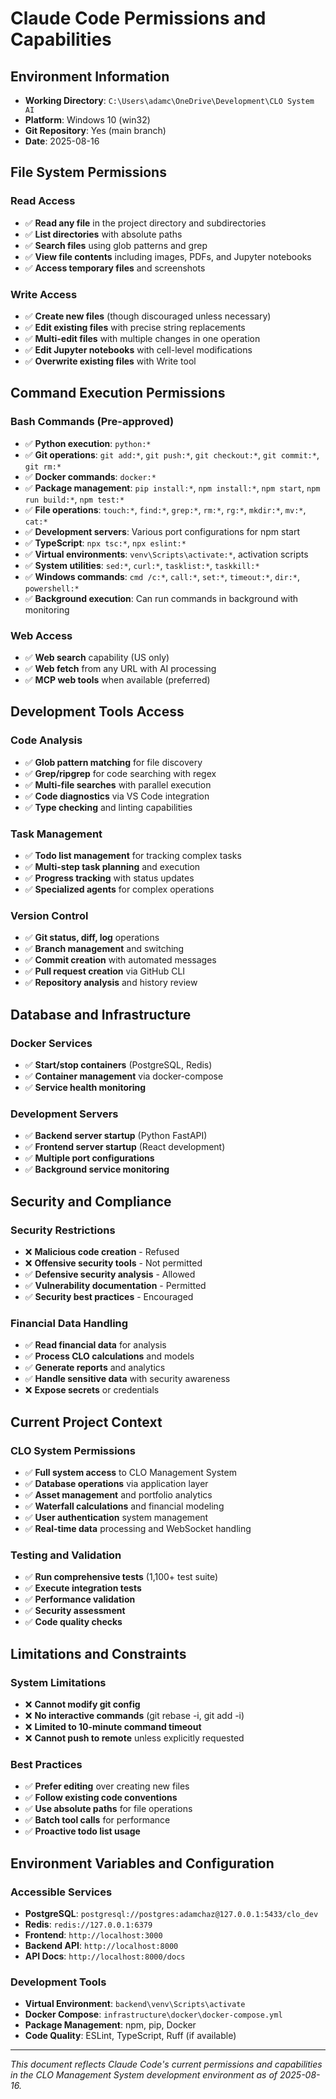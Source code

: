 # Claude Code Permissions and Capabilities

## Environment Information
- **Working Directory**: `C:\Users\adamc\OneDrive\Development\CLO System AI`
- **Platform**: Windows 10 (win32)
- **Git Repository**: Yes (main branch)
- **Date**: 2025-08-16

## File System Permissions

### Read Access
- ✅ **Read any file** in the project directory and subdirectories
- ✅ **List directories** with absolute paths
- ✅ **Search files** using glob patterns and grep
- ✅ **View file contents** including images, PDFs, and Jupyter notebooks
- ✅ **Access temporary files** and screenshots

### Write Access
- ✅ **Create new files** (though discouraged unless necessary)
- ✅ **Edit existing files** with precise string replacements
- ✅ **Multi-edit files** with multiple changes in one operation
- ✅ **Edit Jupyter notebooks** with cell-level modifications
- ✅ **Overwrite existing files** with Write tool

## Command Execution Permissions

### Bash Commands (Pre-approved)
- ✅ **Python execution**: `python:*`
- ✅ **Git operations**: `git add:*`, `git push:*`, `git checkout:*`, `git commit:*`, `git rm:*`
- ✅ **Docker commands**: `docker:*`
- ✅ **Package management**: `pip install:*`, `npm install:*`, `npm start`, `npm run build:*`, `npm test:*`
- ✅ **File operations**: `touch:*`, `find:*`, `grep:*`, `rm:*`, `rg:*`, `mkdir:*`, `mv:*`, `cat:*`
- ✅ **Development servers**: Various port configurations for npm start
- ✅ **TypeScript**: `npx tsc:*`, `npx eslint:*`
- ✅ **Virtual environments**: `venv\Scripts\activate:*`, activation scripts
- ✅ **System utilities**: `sed:*`, `curl:*`, `tasklist:*`, `taskkill:*`
- ✅ **Windows commands**: `cmd /c:*`, `call:*`, `set:*`, `timeout:*`, `dir:*`, `powershell:*`
- ✅ **Background execution**: Can run commands in background with monitoring

### Web Access
- ✅ **Web search** capability (US only)
- ✅ **Web fetch** from any URL with AI processing
- ✅ **MCP web tools** when available (preferred)

## Development Tools Access

### Code Analysis
- ✅ **Glob pattern matching** for file discovery
- ✅ **Grep/ripgrep** for code searching with regex
- ✅ **Multi-file searches** with parallel execution
- ✅ **Code diagnostics** via VS Code integration
- ✅ **Type checking** and linting capabilities

### Task Management
- ✅ **Todo list management** for tracking complex tasks
- ✅ **Multi-step task planning** and execution
- ✅ **Progress tracking** with status updates
- ✅ **Specialized agents** for complex operations

### Version Control
- ✅ **Git status, diff, log** operations
- ✅ **Branch management** and switching
- ✅ **Commit creation** with automated messages
- ✅ **Pull request creation** via GitHub CLI
- ✅ **Repository analysis** and history review

## Database and Infrastructure

### Docker Services
- ✅ **Start/stop containers** (PostgreSQL, Redis)
- ✅ **Container management** via docker-compose
- ✅ **Service health monitoring**

### Development Servers
- ✅ **Backend server startup** (Python FastAPI)
- ✅ **Frontend server startup** (React development)
- ✅ **Multiple port configurations**
- ✅ **Background service monitoring**

## Security and Compliance

### Security Restrictions
- ❌ **Malicious code creation** - Refused
- ❌ **Offensive security tools** - Not permitted
- ✅ **Defensive security analysis** - Allowed
- ✅ **Vulnerability documentation** - Permitted
- ✅ **Security best practices** - Encouraged

### Financial Data Handling
- ✅ **Read financial data** for analysis
- ✅ **Process CLO calculations** and models
- ✅ **Generate reports** and analytics
- ✅ **Handle sensitive data** with security awareness
- ❌ **Expose secrets** or credentials

## Current Project Context

### CLO System Permissions
- ✅ **Full system access** to CLO Management System
- ✅ **Database operations** via application layer
- ✅ **Asset management** and portfolio analytics
- ✅ **Waterfall calculations** and financial modeling
- ✅ **User authentication** system management
- ✅ **Real-time data** processing and WebSocket handling

### Testing and Validation
- ✅ **Run comprehensive tests** (1,100+ test suite)
- ✅ **Execute integration tests**
- ✅ **Performance validation**
- ✅ **Security assessment**
- ✅ **Code quality checks**

## Limitations and Constraints

### System Limitations
- ❌ **Cannot modify git config**
- ❌ **No interactive commands** (git rebase -i, git add -i)
- ❌ **Limited to 10-minute command timeout**
- ❌ **Cannot push to remote** unless explicitly requested

### Best Practices
- ✅ **Prefer editing** over creating new files
- ✅ **Follow existing code conventions**
- ✅ **Use absolute paths** for file operations
- ✅ **Batch tool calls** for performance
- ✅ **Proactive todo list usage**

## Environment Variables and Configuration

### Accessible Services
- **PostgreSQL**: `postgresql://postgres:adamchaz@127.0.0.1:5433/clo_dev`
- **Redis**: `redis://127.0.0.1:6379`
- **Frontend**: `http://localhost:3000`
- **Backend API**: `http://localhost:8000`
- **API Docs**: `http://localhost:8000/docs`

### Development Tools
- **Virtual Environment**: `backend\venv\Scripts\activate`
- **Docker Compose**: `infrastructure\docker\docker-compose.yml`
- **Package Management**: npm, pip, Docker
- **Code Quality**: ESLint, TypeScript, Ruff (if available)

---

*This document reflects Claude Code's current permissions and capabilities in the CLO Management System development environment as of 2025-08-16.*